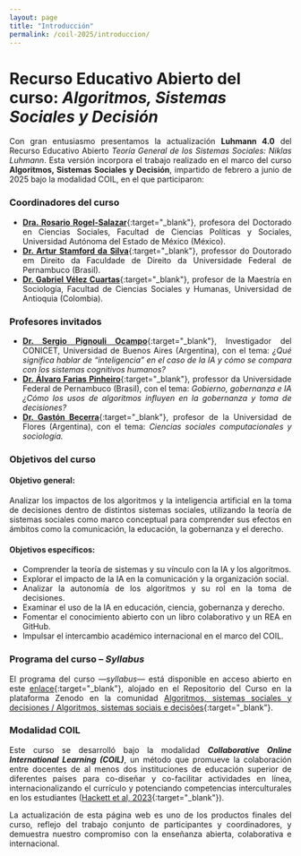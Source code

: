 ```yaml
---
layout: page
title: "Introducción"
permalink: /coil-2025/introduccion/
---
```


# Recurso Educativo Abierto del curso: *Algoritmos, Sistemas Sociales y Decisión*

<div style="text-align: justify;" markdown="1">

Con gran entusiasmo presentamos la actualización **Luhmann 4.0** del Recurso Educativo Abierto *Teoría General de los Sistemas Sociales: Niklas Luhmann*. Esta versión incorpora el trabajo realizado en el marco del curso **Algoritmos, Sistemas Sociales y Decisión**, impartido de febrero a junio de 2025 bajo la modalidad COIL, en el que participaron:

### Coordinadores del curso
- [**Dra. Rosario Rogel-Salazar**](https://orcid.org/0000-0002-6018-0635){:target="_blank"}, profesora del Doctorado en Ciencias Sociales, Facultad de Ciencias Políticas y Sociales, Universidad Autónoma del Estado de México (México).
- [**Dr. Artur Stamford da Silva**](https://orcid.org/0000-0001-6537-2399){:target="_blank"}, professor do Doutorado em Direito da Faculdade de Direito da Universidade Federal de Pernambuco (Brasil).
- [**Dr. Gabriel Vélez Cuartas**](https://orcid.org/0000-0003-2350-4650){:target="_blank"}, profesor de la Maestría en Sociología, Facultad de Ciencias Sociales y Humanas, Universidad de Antioquia (Colombia).

### Profesores invitados
- [**Dr. Sergio Pignouli Ocampo**](https://orcid.org/0000-0002-9918-0931){:target="_blank"}, Investigador del CONICET, Universidad de Buenos Aires (Argentina), con el tema: *¿Qué significa hablar de “inteligencia” en el caso de la IA y cómo se compara con los sistemas cognitivos humanos?*
- [**Dr. Álvaro Farias Pinheiro**](https://orcid.org/0000-0002-6254-7293){:target="_blank"}, professor da Universidade Federal de Pernambuco (Brasil), con el tema: *Gobierno, gobernanza e IA ¿Cómo los usos de algoritmos influyen en la gobernanza y toma de decisiones?*
- [**Dr. Gastón Becerra**](https://orcid.org/0000-0001-9432-8848){:target="_blank"}, profesor de la Universidad de Flores (Argentina), con el tema: *Ciencias sociales computacionales y sociología.*
  
### Objetivos del curso
#### Objetivo general:
Analizar los impactos de los algoritmos y la inteligencia artificial en la toma de decisiones dentro de distintos sistemas sociales, utilizando la teoría de sistemas sociales como marco conceptual para comprender sus efectos en ámbitos como la comunicación, la educación, la gobernanza y el derecho.   

#### Objetivos específicos:
- Comprender la teoría de sistemas y su vínculo con la IA y los algoritmos.  
- Explorar el impacto de la IA en la comunicación y la organización social.  
- Analizar la autonomía de los algoritmos y su rol en la toma de decisiones.  
- Examinar el uso de la IA en educación, ciencia, gobernanza y derecho.  
- Fomentar el conocimiento abierto con un libro colaborativo y un REA en GitHub.  
- Impulsar el intercambio académico internacional en el marco del COIL.   

### Programa del curso – *Syllabus*

El programa del curso *—syllabus—* está disponible en acceso abierto en este [enlace](https://zenodo.org/records/15770097){:target="_blank"}, alojado en el Repositorio del Curso en la plataforma Zenodo en la comunidad [Algoritmos, sistemas sociales y decisiones / Algoritmos, sistemas sociais e decisões](https://zenodo.org/communities/sociologiayalgoritmos/records?q=&l=list&p=1&s=10&sort=newest){:target="_blank"}.

### Modalidad COIL

Este curso se desarrolló bajo la modalidad ***Collaborative Online International Learning (COIL)***, un método que promueve la colaboración entre docentes de al menos dos instituciones de educación superior de diferentes países para co-diseñar y co-facilitar actividades en línea, internacionalizando el currículo y potenciando competencias interculturales en los estudiantes ([Hackett et al, 2023](https://doi.org/10.1007/s11528-024-01000-w){:target="_blank"}).  

La actualización de esta página web es uno de los productos finales del curso, reflejo del trabajo conjunto de participantes y coordinadores, y demuestra nuestro compromiso con la enseñanza abierta, colaborativa e internacional.  
</div>
